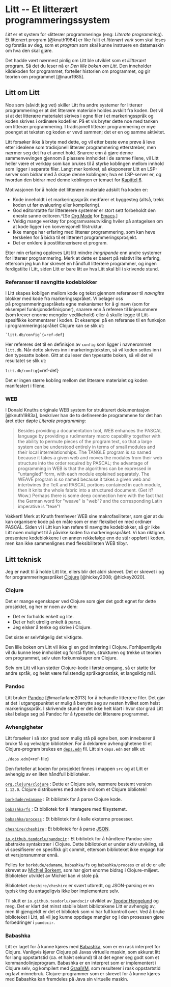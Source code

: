 # Litt -- Et litterært programmeringssystem

*Litt* er et system for «litterær programmering» (eng: *Literate
programming*). Et litterært program [@knuth1984] er like fullt et
*litterært verk* som skal leses og forstås av deg, som et *program* som
skal kunne instruere en datamaskin om hva den skal gjøre.

Det hadde vært nærmest pinlig om Litt ble utviklet som et *illitterært*
program. Så det du leser nå er *Den lille boken om Litt*. Den inneholder
kildekoden for programmet, forteller historien om programmet, og gir
teorien om programmet [@naur1985].

## Litt om Litt

Noe som (såvidt jeg vet) skiller Litt fra andre systemer for litterær
programmering er at det litterære materiale holdes avskilt fra koden.
Det vil si at det litterære materialet skrives i egne filer i et
markeringsspråk og koden skrives i ordinære kodefiler. På et vis bryter
dette noe med tanken om litterær programmering. I tradisjonell litterær
programmering er mye poenget at teksten og koden er vevd sammen; det er
en og samme aktivitet.

Litt forsøker ikke å bryte med dette, og vil etter beste evne prøve
å leve etter idealene som tradisjonell litterær programmering
etterstreber, men nærmer seg det fra et annet hold. Snarere enn å gjøre
denne sammenvevingen gjennom å plassere innholdet i de samme filene, vil
Litt heller være et verktøy som kan brukes til å styrke koblingen mellom
innhold som ligger i separate filer. Langt mer konkret, så eksponerer
Litt en LSP-server som bidrar med å skape denne koblingen; hva en
LSP-server er, og hvordan den bidrar med denne koblingen er temaet for
[Kapittel 6](/chapters/06_lsp.html).

Motivasjonen for å holde det litterære materiale adskilt fra koden er:

- Kode inneholdt i et markeringsspråk medfører et byggesteg (altså,
  trekk koden ut før evaluering eller kompilering).
- God editorstøtte for litterærere systemer er stort sett forbeholdt den
  eneste sanne editoren.^[Se [Org Mode](https://orgmode.org/) for
  [Emacs](https://www.gnu.org/software/emacs/).]
- Veldig mange verktøy for programvareutvikling hviler på antagelsen om
  at kode ligger i en konvensjonell filstruktur.
- Ikke mange har erfaring med litterær programmering, som kan heve
  terskelen for å bidra til et litterært programmeringsprosjekt.
- Det er enklere å postlitterærisere et program.

Etter min erfaring oppleves Litt litt mindre *inngripende* enn andre
systemer for litterær programmering. Merk at dette er basert på relativt
lite erfaring, ettersom jeg kun har skrevet en håndfull litterære
programmer, og ingen ferdigstilte i Litt, siden Litt er bare litt av hva
Litt skal bli i skrivende stund.

### Referanser til navngitte kodeblokker

I Litt skapes kobligen mellom kode og tekst gjennom referanser til
*navngitte* blokker med kode fra markeringsspråket. Vi belager oss
på programmeringsspråkets egne mekanismer for å gi navn (som for
eksempel funksjonsdefinisjoner), snarere enn å referere til linjenummere
(som krever enorme mengder vedlikehold) eller å skulle legge til
Litt-spesifikke kommentarer i koden. Et eksempel på en referanse til en
funksjon i programmeringsspråket Clojure kan se slik ut:

```
`litt.db/config`{=ref-def}
```

Her refereres det til en definisjon av `config` som ligger i navnerommet
`litt.db`. Når dette skrives inn i markeringsteksten, så vil koden
settes inn i den typesatte boken. Gitt at du leser den typesatte boken,
så vil det vil resultatet se slik ut:

`litt.db/config`{=ref-def}

Det er ingen større kobling mellom det litterære materialet og koden
manifestert i filene.

### WEB

I Donald Knuths originale WEB system for strukturert dokumentasjon
[@knuth1983a], beskriver han de to definerende programmene for det han
året etter døpte *Literate programming*:

> Besides providing a documentation tool, WEB enhances the PASCAL
> language by providing a rudimentary macro capability together with the
> ability to permute pieces of the program text, so that a large system
> can be understood entirely in terms of small modules and their local
> interrelationships. The TANGLE program is so named because it takes a
> given web and moves the modules from their web structure into the
> order required by PASCAL; the advantage of programming in WEB is that
> the algorithms can be expressed in "untangled" form, with each module
> explained separately. The WEAVE program is so named because it takes a
> given web and intertwines the TeX and PASCAL portions contained in
> each module, then it knits the whole fabric into a structured
> document. (Get it? Wow.) Perhaps there is some deep connection here
> with the fact that the German word for "weave" is "web"? and the
> corresponding Latin imperative is "texe"!

Vakkert! Merk at Knuth fremhever WEB sine makrofasiliteter, som gjør at
du kan organisere kode på en måte som er mer fleksibel en med ordinær
PASCAL. Siden vi i Litt kun kan refere til navngitte kodeblokker, så gir
ikke Litt noen mulighet til å påvirke koden fra markeringsspråket. Vi
kan riktignok presentere kodeblokkene i en annen rekkefølge enn de står
oppført i koden, men kan ikke sammenlignes med fleksibiliteten WEB
tilbyr.

## Litt teknisk

Jeg er nødt til å holde Litt lite, ellers blir det aldri skrevet. Det er
skrevet i og for programmeringsspråket [Clojure](https://clojure.org/)
[@hickey2008; @hickey2020].

### Clojure

Det er mange egenskaper ved Clojure som gjør det godt egnet for dette
prosjektet, og her er noen av dem:

- Det er forholds enkelt og lite.
- Det er helt utrolig enkelt å parse.
- Jeg elsker å tenke og skrive i Clojure.

Det siste er selvfølgelig det viktigste.

Den lille boken om Litt vil ikke gi en god innføring i Clojure.
Forhåpentligvis vil du kunne lese innholdet og forstå flyten, strukturen
og trekke ut teorien om programmet, selv uten forkunnskaper om Clojure.

Selv om Litt vil kun støtter Clojure-kode i første omgang, så er støtte
for andre språk, og helst være fullstendig språkagnostisk, et langsiktig
mål.

### Pandoc

Litt bruker [Pandoc](https://pandoc.org/) [@macfarlane2013] for
å behandle litterære filer. Det gjør at det i utgangspunktet er mulig å
benytte seg av nesten hvilket som helst markeringsspråk. I skrivende
stund er det ikke helt klart i hvor stor grad Litt skal belage seg på
Pandoc for å typesette det litterære programmet.

### Avhengigheter

Litt forsøker i så stor grad som mulig stå på egne ben, som innebærer å
bruke få og velvalgte biblioteker. For å deklarere avhengighetene til et
Clojure-program brukes en
[`deps.edn`](https://clojure.org/reference/deps_edn) fil. Litt sin
`deps.edn` ser slik ut:

`./deps.edn`{=ref-file}

Den forteller at koden for prosjektet finnes i mappen `src` og at Litt
er avhengig av en liten håndfull biblioteker.

[`org.clojure/clojure`](https://github.com/clojure/clojure)
: Dette er Clojure selv, nærmere bestemt version `1.12.0`. Clojure
  distribueres med andre ord som et Clojure bibliotek!

[`borkdude/edamame`](https://github.com/borkdude/edamame)
: Et bibliotek for å parse Clojure kode.

[`babashka/fs`](https://github.com/babashka/fs)
: Et bibliotek for å interagere med filsystemet.

[`babashka/process`](https://github.com/babashka/process)
: Et bibliotek for å kalle eksterne prosesser.

[`cheshire/cheshire`](https://github.com/dakrone/cheshire)
: Et bibliotek for å parse [JSON](https://www.json.org/json-en.html).

[`io.github.teodorlu/pandocir`](https://github.com/teodorlu/pandocir)
: Et bibliotek for å håndtere Pandoc sine abstrakte syntakstrær i
  Clojure. Dette biblioteket er under aktiv utvikling, så vi
  spesifiserer en spesifikk git commit, ettersom biblioteket ikke engagn
  har et versjonsnummer ennå.

Felles for `borkdude/edamame`, `babashka/fs` og `babashka/process` er at
de er alle skrevet av [Michiel Borkent](https://github.com/borkdude),
som har gjort enorme bidrag i Clojure-miljøet. Biblioteker utviklet av
Michiel kan vi stole på.

Biblioteket `cheshire/cheshire` er svært utbredt, og JSON-parsing er en
typisk ting du antageligvis ikke bør implementere selv.

Til slutt er `io.github.teodorlu/pandocir` utviklet av [Teodor
Heggelund](https://github.com/teodorlu) og meg. Det er klart det minst
stabile blant bibliotekene Litt er avhengig av, men til gjengjeldt er
det et bibliotek som vi har full kontroll over. Ved å bruke biblioteket
i Litt, så vil jeg kunne oppdage mangler og i den prosessen gjøre
forbedringer i `pandocir`.

### Babashka

Litt er laget for å kunne kjøres med [Babashka](https://babashka.org/),
som er en rask interpret for Clojure. Vanligvis kjører Clojure på Javas
virtuelle maskin, som akkurat litt for lang oppstartstid (ca. et halvt
sekund) til at det egner seg godt som et kommandolinjeprogram. Babashka
er en interpret som er implementert i Clojure selv, og kompilert med
[GraalVM](https://www.graalvm.org/), som resulterer i rask oppstartstid
og lavt minnebruk. Clojure-programmer som er skrevet for å kunne kjøres
med Babashka kan fremdeles på Java sin virtuelle maskin.
